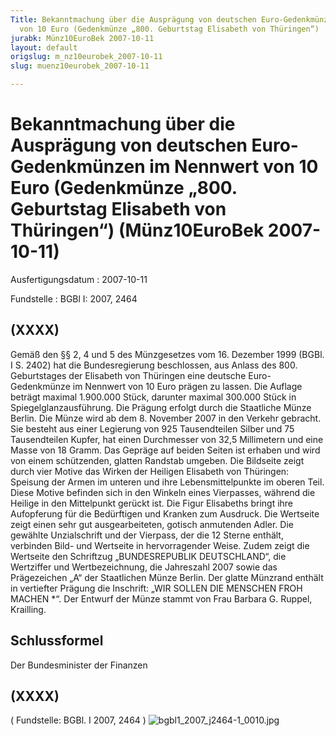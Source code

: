 ```yaml
---
Title: Bekanntmachung über die Ausprägung von deutschen Euro-Gedenkmünzen im Nennwert
  von 10 Euro (Gedenkmünze „800. Geburtstag Elisabeth von Thüringen“)
jurabk: Münz10EuroBek 2007-10-11
layout: default
origslug: m_nz10eurobek_2007-10-11
slug: muenz10eurobek_2007-10-11

---
```


# Bekanntmachung über die Ausprägung von deutschen Euro-Gedenkmünzen im Nennwert von 10 Euro (Gedenkmünze „800. Geburtstag Elisabeth von Thüringen“) (Münz10EuroBek 2007-10-11)

Ausfertigungsdatum
:   2007-10-11

Fundstelle
:   BGBl I: 2007, 2464

## (XXXX)

Gemäß den §§ 2, 4 und 5 des Münzgesetzes vom 16. Dezember 1999 (BGBl.
I S. 2402) hat die Bundesregierung beschlossen, aus Anlass des 800.
Geburtstages der Elisabeth von Thüringen eine deutsche Euro-
Gedenkmünze im Nennwert von 10 Euro prägen zu lassen. Die Auflage
beträgt maximal 1.900.000 Stück, darunter maximal 300.000 Stück in
Spiegelglanzausführung. Die Prägung erfolgt durch die Staatliche Münze
Berlin. Die Münze wird ab dem 8. November 2007 in den Verkehr
gebracht. Sie besteht aus einer Legierung von 925 Tausendteilen Silber
und 75 Tausendteilen Kupfer, hat einen Durchmesser von 32,5
Millimetern und eine Masse von 18 Gramm. Das Gepräge auf beiden Seiten
ist erhaben und wird von einem schützenden, glatten Randstab umgeben.
Die Bildseite zeigt durch vier Motive das Wirken der Heiligen
Elisabeth von Thüringen: Speisung der Armen im unteren und ihre
Lebensmittelpunkte im oberen Teil. Diese Motive befinden sich in den
Winkeln eines Vierpasses, während die Heilige in den Mittelpunkt
gerückt ist. Die Figur Elisabeths bringt ihre Aufopferung für die
Bedürftigen und Kranken zum Ausdruck. Die Wertseite zeigt einen sehr
gut ausgearbeiteten, gotisch anmutenden Adler. Die gewählte
Unzialschrift und der Vierpass, der die 12 Sterne enthält, verbinden
Bild- und Wertseite in hervorragender Weise. Zudem zeigt die Wertseite
den Schriftzug „BUNDESREPUBLIK DEUTSCHLAND“, die Wertziffer und
Wertbezeichnung, die Jahreszahl 2007 sowie das Prägezeichen „A“ der
Staatlichen Münze Berlin. Der glatte Münzrand enthält in vertiefter
Prägung die Inschrift: „WIR SOLLEN DIE MENSCHEN FROH MACHEN \*“. Der
Entwurf der Münze stammt von Frau Barbara G. Ruppel, Krailling.

## Schlussformel

Der Bundesminister der Finanzen

## (XXXX)

( Fundstelle: BGBl. I 2007, 2464 )
![bgbl1_2007_j2464-1_0010.jpg](bgbl1_2007_j2464-1_0010.jpg)
